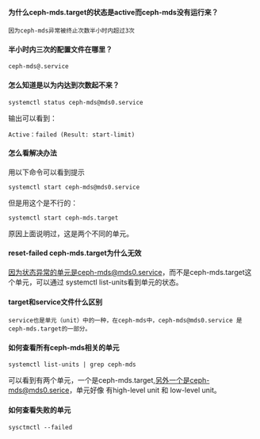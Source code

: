 #### 为什么ceph-mds.target的状态是active而ceph-mds没有运行来？

    因为ceph-mds异常被终止次数半小时内超过3次
    
#### 半小时内三次的配置文件在哪里？

    ceph-mds@.service
    
#### 怎么知道是以为内达到次数起不来？

    systemctl status ceph-mds@mds0.service
 
输出可以看到：

    Active：failed (Result: start-limit)

#### 怎么看解决办法

用以下命令可以看到提示

    systemctl start ceph-mds@mds0.service
    
但是用这个是不行的：

    systemctl start ceph-mds.target

原因上面说明过，这是两个不同的单元。

#### reset-failed ceph-mds.target为什么无效
    
因为状态异常的单元是ceph-mds@mds0.service，而不是ceph-mds.target这个单元，可以通过 systemctl list-units看到单元的状态。

#### target和service文件什么区别

    service也是单元（unit）中的一种，在ceph-mds中，ceph-mds@mds0.service 是 ceph-mds.target的一部分。

#### 如何查看所有ceph-mds相关的单元

    systemctl list-units | grep ceph-mds

可以看到有两个单元，一个是ceph-mds.target,另外一个是ceph-mds@mds0.serice，单元好像 有high-level unit 和 low-level unit。


#### 如何查看失败的单元

    sysctmctl --failed
